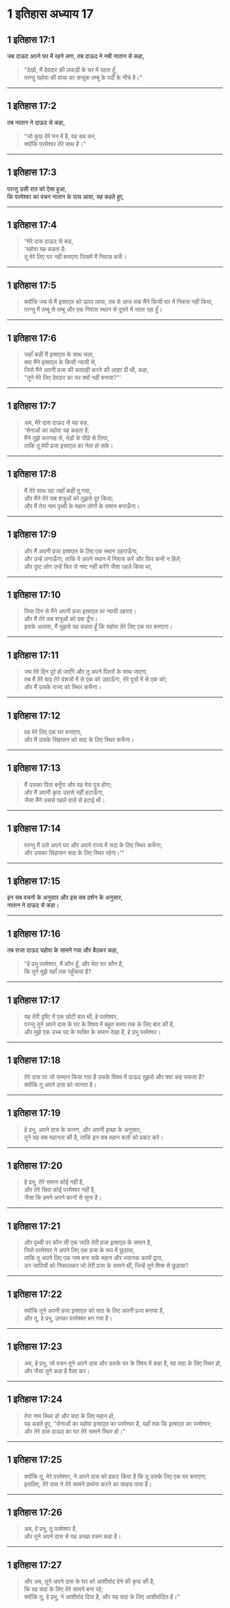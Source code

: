 # 1 इतिहास अध्याय 17

## 1 इतिहास 17:1

जब दाऊद अपने घर में रहने लगा, तब दाऊद ने नबी नातान से कहा,

> "देखो, मैं देवदार की लकड़ी के घर में रहता हूँ,  
> परन्तु यहोवा की वाचा का सन्दूक तम्बू के पर्दों के नीचे है।"

---

## 1 इतिहास 17:2

तब नातान ने दाऊद से कहा,

> "जो कुछ तेरे मन में है, वह सब कर,  
> क्योंकि परमेश्वर तेरे साथ है।"

---

## 1 इतिहास 17:3

परन्तु उसी रात को ऐसा हुआ,  
कि परमेश्वर का वचन नातान के पास आया, यह कहते हुए,

---

## 1 इतिहास 17:4

> "मेरे दास दाऊद से कह,  
> 'यहोवा यह कहता है:  
> तू मेरे लिए घर नहीं बनाएगा जिसमें मैं निवास करूँ।

---

## 1 इतिहास 17:5

> क्योंकि जब से मैं इस्राएल को ऊपर लाया, तब से आज तक मैंने किसी घर में निवास नहीं किया,  
> परन्तु मैं तम्बू से तम्बू और एक निवास स्थान से दूसरे में जाता रहा हूँ।

---

## 1 इतिहास 17:6

> जहाँ कहीं मैं इस्राएल के साथ चला,  
> क्या मैंने इस्राएल के किसी न्यायी से,  
> जिसे मैंने अपनी प्रजा की चरवाही करने की आज्ञा दी थी, कहा,  
> "तूने मेरे लिए देवदार का घर क्यों नहीं बनाया?"'

---

## 1 इतिहास 17:7

> अब, मेरे दास दाऊद से यह कह,  
> 'सेनाओं का यहोवा यह कहता है:  
> मैंने तुझे चरागाह से, भेड़ों के पीछे से लिया,  
> ताकि तू मेरी प्रजा इस्राएल का नेता हो सके।

---

## 1 इतिहास 17:8

> मैं तेरे साथ रहा जहाँ कहीं तू गया,  
> और मैंने तेरे सब शत्रुओं को तुझसे दूर किया;  
> और मैं तेरा नाम पृथ्वी के महान लोगों के समान बनाऊँगा।

---

## 1 इतिहास 17:9

> और मैं अपनी प्रजा इस्राएल के लिए एक स्थान ठहराऊँगा,  
> और उन्हें लगाऊँगा, ताकि वे अपने स्थान में निवास करें और फिर कभी न हिलें;  
> और दुष्ट लोग उन्हें फिर से नष्ट नहीं करेंगे जैसा पहले किया था,

---

## 1 इतिहास 17:10

> जिस दिन से मैंने अपनी प्रजा इस्राएल पर न्यायी ठहराए।  
> और मैं तेरे सब शत्रुओं को दबा दूँगा।  
> इसके अलावा, मैं तुझसे यह कहता हूँ कि यहोवा तेरे लिए एक घर बनाएगा।

---

## 1 इतिहास 17:11

> जब तेरे दिन पूरे हो जाएँगे और तू अपने पितरों के साथ जाएगा,  
> तब मैं तेरे बाद तेरे वंशजों में से एक को उठाऊँगा, तेरे पुत्रों में से एक को;  
> और मैं उसके राज्य को स्थिर करूँगा।

---

## 1 इतिहास 17:12

> वह मेरे लिए एक घर बनाएगा,  
> और मैं उसके सिंहासन को सदा के लिए स्थिर करूँगा।

---

## 1 इतिहास 17:13

> मैं उसका पिता बनूँगा और वह मेरा पुत्र होगा;  
> और मैं अपनी कृपा उससे नहीं हटाऊँगा,  
> जैसा मैंने उससे पहले वाले से हटाई थी।

---

## 1 इतिहास 17:14

> परन्तु मैं उसे अपने घर और अपने राज्य में सदा के लिए स्थिर करूँगा,  
> और उसका सिंहासन सदा के लिए स्थिर रहेगा।'"

---

## 1 इतिहास 17:15

इन सब वचनों के अनुसार और इस सब दर्शन के अनुसार,  
नातान ने दाऊद से कहा।

---

## 1 इतिहास 17:16

तब राजा दाऊद यहोवा के सामने गया और बैठकर कहा,

> "हे प्रभु परमेश्वर, मैं कौन हूँ, और मेरा घर कौन है,  
> कि तूने मुझे यहाँ तक पहुँचाया है?

---

## 1 इतिहास 17:17

> यह तेरी दृष्टि में एक छोटी बात थी, हे परमेश्वर,  
> परन्तु तूने अपने दास के घर के विषय में बहुत समय तक के लिए बात की है,  
> और मुझे एक उच्च पद के व्यक्ति के समान देखा है, हे प्रभु परमेश्वर।

---

## 1 इतिहास 17:18

> तेरे दास पर जो सम्मान किया गया है उसके विषय में दाऊद तुझसे और क्या कह सकता है?  
> क्योंकि तू अपने दास को जानता है।

---

## 1 इतिहास 17:19

> हे प्रभु, अपने दास के कारण, और अपनी इच्छा के अनुसार,  
> तूने यह सब महानता की है, ताकि इन सब महान बातों को प्रकट करे।

---

## 1 इतिहास 17:20

> हे प्रभु, तेरे समान कोई नहीं है,  
> और तेरे सिवा कोई परमेश्वर नहीं है,  
> जैसा कि हमने अपने कानों से सुना है।

---

## 1 इतिहास 17:21

> और पृथ्वी पर कौन सी एक जाति तेरी प्रजा इस्राएल के समान है,  
> जिसे परमेश्वर ने अपने लिए एक प्रजा के रूप में छुड़ाया,  
> ताकि तू अपने लिए एक नाम बना सके महान और भयानक कामों द्वारा,  
> उन जातियों को निकालकर जो तेरी प्रजा के सामने थीं, जिन्हें तूने मिस्र से छुड़ाया?

---

## 1 इतिहास 17:22

> क्योंकि तूने अपनी प्रजा इस्राएल को सदा के लिए अपनी प्रजा बनाया है,  
> और तू, हे प्रभु, उनका परमेश्वर बन गया है।

---

## 1 इतिहास 17:23

> अब, हे प्रभु, जो वचन तूने अपने दास और उसके घर के विषय में कहा है, वह सदा के लिए स्थिर हो,  
> और जैसा तूने कहा है वैसा कर।

---

## 1 इतिहास 17:24

> तेरा नाम स्थिर हो और सदा के लिए महान हो,  
> यह कहते हुए, "सेनाओं का यहोवा इस्राएल का परमेश्वर है, यहाँ तक कि इस्राएल का परमेश्वर;  
> और तेरे दास दाऊद का घर तेरे सामने स्थिर हो।"

---

## 1 इतिहास 17:25

> क्योंकि तू, मेरे परमेश्वर, ने अपने दास को प्रकट किया है कि तू उसके लिए एक घर बनाएगा;  
> इसलिए, तेरे दास ने तेरे सामने प्रार्थना करने का साहस पाया है।

---

## 1 इतिहास 17:26

> अब, हे प्रभु, तू परमेश्वर है,  
> और तूने अपने दास से यह अच्छा वचन कहा है।

---

## 1 इतिहास 17:27

> और अब, तूने अपने दास के घर को आशीर्वाद देने की कृपा की है,  
> कि वह सदा के लिए तेरे सामने बना रहे;  
> क्योंकि तू, हे प्रभु, ने आशीर्वाद दिया है, और यह सदा के लिए आशीर्वादित है।"
